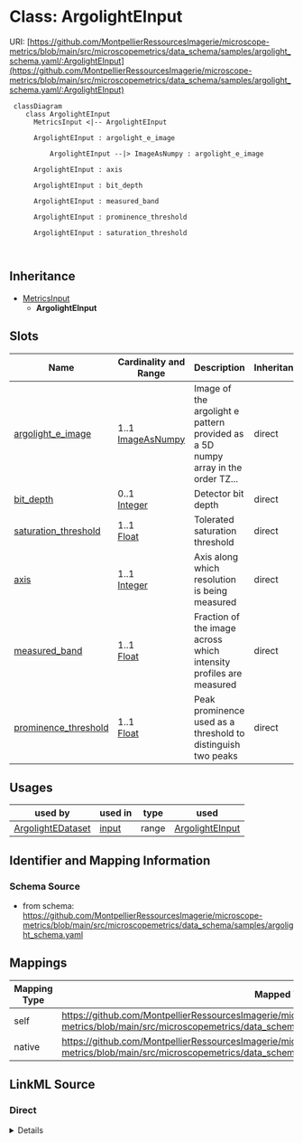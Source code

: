 # Class: ArgolightEInput



URI: [https://github.com/MontpellierRessourcesImagerie/microscope-metrics/blob/main/src/microscopemetrics/data_schema/samples/argolight_schema.yaml/:ArgolightEInput](https://github.com/MontpellierRessourcesImagerie/microscope-metrics/blob/main/src/microscopemetrics/data_schema/samples/argolight_schema.yaml/:ArgolightEInput)




```mermaid
 classDiagram
    class ArgolightEInput
      MetricsInput <|-- ArgolightEInput
      
      ArgolightEInput : argolight_e_image
        
          ArgolightEInput --|> ImageAsNumpy : argolight_e_image
        
      ArgolightEInput : axis
        
      ArgolightEInput : bit_depth
        
      ArgolightEInput : measured_band
        
      ArgolightEInput : prominence_threshold
        
      ArgolightEInput : saturation_threshold
        
      
```





## Inheritance
* [MetricsInput](MetricsInput.md)
    * **ArgolightEInput**



## Slots

| Name | Cardinality and Range | Description | Inheritance |
| ---  | --- | --- | --- |
| [argolight_e_image](argolight_e_image.md) | 1..1 <br/> [ImageAsNumpy](ImageAsNumpy.md) | Image of the argolight e pattern provided as a 5D numpy array in the order TZ... | direct |
| [bit_depth](bit_depth.md) | 0..1 <br/> [Integer](Integer.md) | Detector bit depth | direct |
| [saturation_threshold](saturation_threshold.md) | 1..1 <br/> [Float](Float.md) | Tolerated saturation threshold | direct |
| [axis](axis.md) | 1..1 <br/> [Integer](Integer.md) | Axis along which resolution is being measured | direct |
| [measured_band](measured_band.md) | 1..1 <br/> [Float](Float.md) | Fraction of the image across which intensity profiles are measured | direct |
| [prominence_threshold](prominence_threshold.md) | 1..1 <br/> [Float](Float.md) | Peak prominence used as a threshold to distinguish two peaks | direct |





## Usages

| used by | used in | type | used |
| ---  | --- | --- | --- |
| [ArgolightEDataset](ArgolightEDataset.md) | [input](input.md) | range | [ArgolightEInput](ArgolightEInput.md) |






## Identifier and Mapping Information







### Schema Source


* from schema: https://github.com/MontpellierRessourcesImagerie/microscope-metrics/blob/main/src/microscopemetrics/data_schema/samples/argolight_schema.yaml





## Mappings

| Mapping Type | Mapped Value |
| ---  | ---  |
| self | https://github.com/MontpellierRessourcesImagerie/microscope-metrics/blob/main/src/microscopemetrics/data_schema/samples/argolight_schema.yaml/:ArgolightEInput |
| native | https://github.com/MontpellierRessourcesImagerie/microscope-metrics/blob/main/src/microscopemetrics/data_schema/samples/argolight_schema.yaml/:ArgolightEInput |





## LinkML Source

<!-- TODO: investigate https://stackoverflow.com/questions/37606292/how-to-create-tabbed-code-blocks-in-mkdocs-or-sphinx -->

### Direct

<details>
```yaml
name: ArgolightEInput
from_schema: https://github.com/MontpellierRessourcesImagerie/microscope-metrics/blob/main/src/microscopemetrics/data_schema/samples/argolight_schema.yaml
is_a: MetricsInput
slots:
- argolight_e_image
- bit_depth
- saturation_threshold
- axis
- measured_band
- prominence_threshold
slot_usage:
  saturation_threshold:
    name: saturation_threshold
    domain_of:
    - ArgolightBInput
    - ArgolightEInput
    required: true

```
</details>

### Induced

<details>
```yaml
name: ArgolightEInput
from_schema: https://github.com/MontpellierRessourcesImagerie/microscope-metrics/blob/main/src/microscopemetrics/data_schema/samples/argolight_schema.yaml
is_a: MetricsInput
slot_usage:
  saturation_threshold:
    name: saturation_threshold
    domain_of:
    - ArgolightBInput
    - ArgolightEInput
    required: true
attributes:
  argolight_e_image:
    name: argolight_e_image
    description: Image of the argolight e pattern provided as a 5D numpy array in
      the order TZYXC
    from_schema: https://github.com/MontpellierRessourcesImagerie/microscope-metrics/blob/main/src/microscopemetrics/data_schema/samples/argolight_schema.yaml
    rank: 1000
    multivalued: false
    alias: argolight_e_image
    owner: ArgolightEInput
    domain_of:
    - ArgolightEInput
    range: ImageAsNumpy
    required: true
    inlined: true
  bit_depth:
    name: bit_depth
    description: Detector bit depth
    from_schema: https://github.com/MontpellierRessourcesImagerie/microscope-metrics/blob/main/src/microscopemetrics/data_schema/samples/argolight_schema.yaml
    rank: 1000
    multivalued: false
    alias: bit_depth
    owner: ArgolightEInput
    domain_of:
    - ArgolightBInput
    - ArgolightEInput
    range: integer
    minimum_value: 1
    maximum_value: 64
  saturation_threshold:
    name: saturation_threshold
    description: Tolerated saturation threshold. If the amount of saturated pixels
      is above this threshold,  the image is considered as saturated and the analysis
      is not performed.
    from_schema: https://github.com/MontpellierRessourcesImagerie/microscope-metrics/blob/main/src/microscopemetrics/data_schema/samples/argolight_schema.yaml
    rank: 1000
    multivalued: false
    ifabsent: float(0.01)
    alias: saturation_threshold
    owner: ArgolightEInput
    domain_of:
    - ArgolightBInput
    - ArgolightEInput
    range: float
    required: true
    minimum_value: 0
    maximum_value: 1
  axis:
    name: axis
    description: Axis along which resolution is being measured. 1=Y, 2=X
    from_schema: https://github.com/MontpellierRessourcesImagerie/microscope-metrics/blob/main/src/microscopemetrics/data_schema/samples/argolight_schema.yaml
    rank: 1000
    multivalued: false
    alias: axis
    owner: ArgolightEInput
    domain_of:
    - ArgolightEInput
    range: integer
    required: true
    minimum_value: 1
    maximum_value: 2
  measured_band:
    name: measured_band
    description: Fraction of the image across which intensity profiles are measured
    from_schema: https://github.com/MontpellierRessourcesImagerie/microscope-metrics/blob/main/src/microscopemetrics/data_schema/samples/argolight_schema.yaml
    rank: 1000
    multivalued: false
    ifabsent: float(0.4)
    alias: measured_band
    owner: ArgolightEInput
    domain_of:
    - ArgolightEInput
    range: float
    required: true
    minimum_value: 0
    maximum_value: 1
  prominence_threshold:
    name: prominence_threshold
    description: Peak prominence used as a threshold to distinguish two peaks.  Defaults
      to the value defined by the Rayleigh criteria
    from_schema: https://github.com/MontpellierRessourcesImagerie/microscope-metrics/blob/main/src/microscopemetrics/data_schema/samples/argolight_schema.yaml
    rank: 1000
    multivalued: false
    ifabsent: float(0.264)
    alias: prominence_threshold
    owner: ArgolightEInput
    domain_of:
    - ArgolightEInput
    range: float
    required: true
    minimum_value: 0
    maximum_value: 0

```
</details>